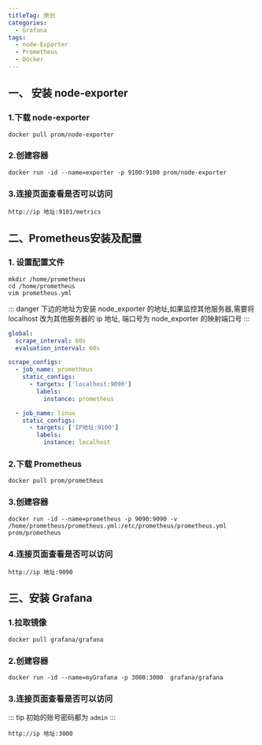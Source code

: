 ```yaml
---
titleTag: 原创
categories: 
  - Grafana
tags: 
  - node-Exporter
  - Prometheus
  - Docker
---
```


## 一、 安装 node-exporter

### 1.下载 node-exporter

```shell
docker pull prom/node-exporter
```

### 2.创建容器

```shell
docker run -id --name=exporter -p 9100:9100 prom/node-exporter
```

### 3.连接页面查看是否可以访问
```shell
http://ip 地址:9101/metrics
```

## 二、Prometheus安装及配置

### 1. 设置配置文件

```shell
mkdir /home/prometheus
cd /home/prometheus
vim prometheus.yml
```

::: danger
下边的地址为安装 node_exporter 的地址,如果监控其他服务器,需要将 localhost 改为其他服务器的 ip 地址, 端口号为 node_exporter 的映射端口号
:::

```yaml
global:
  scrape_interval: 60s
  evaluation_interval: 60s

scrape_configs:
  - job_name: prometheus
    static_configs:
      - targets: ['localhost:9090']
        labels:
          instance: prometheus

  - job_name: linux
    static_configs:
      - targets: ['IP地址:9100']
        labels:
          instance: localhost
```

### 2.下载 Prometheus

```shell
docker pull prom/prometheus
```

### 3.创建容器
```shell
docker run -id --name=prometheus -p 9090:9090 -v /home/prometheus/prometheus.yml:/etc/prometheus/prometheus.yml prom/prometheus
```

### 4.连接页面查看是否可以访问
```shell
http://ip 地址:9090
```

## 三、安装 Grafana

### 1.拉取镜像 

```shell
docker pull grafana/grafana
```

### 2.创建容器

```shell
docker run -id --name=myGrafana -p 3000:3000  grafana/grafana
```

### 3.连接页面查看是否可以访问

::: tip
初始的账号密码都为 `admin`
:::

```shell
http://ip 地址:3000
```